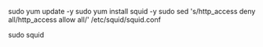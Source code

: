 sudo yum update -y
sudo yum install squid -y
sudo sed 's/http_access deny all/http_access allow all/' /etc/squid/squid.conf

sudo squid


